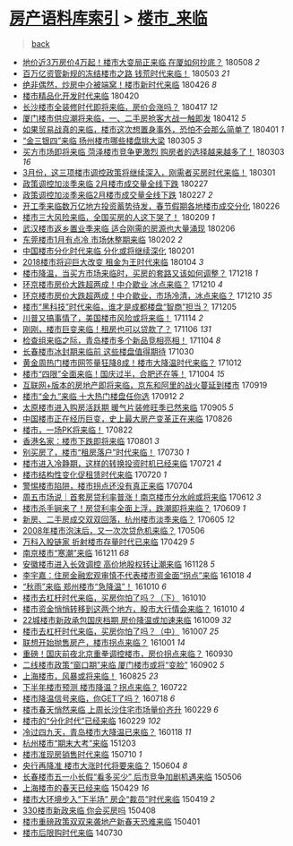 [房产语料库索引](../../README.md)  > [楼市_来临](楼市_来临.md)
====
> [back](../README.md)

- [地价近3万房价4万起！楼市大变局正来临 在厦如何抄底？](http://jkwz.applinzi.com/ittc/7100654194598085639.html#%E5%9C%B0%E4%BB%B7%E8%BF%913%E4%B8%87%E6%88%BF%E4%BB%B74%E4%B8%87%E8%B5%B7%EF%BC%81%E6%A5%BC%E5%B8%82%E5%A4%A7%E5%8F%98%E5%B1%80%E6%AD%A3%E6%9D%A5%E4%B8%B4+%E5%9C%A8%E5%8E%A6%E5%A6%82%E4%BD%95%E6%8A%84%E5%BA%95%EF%BC%9F) 180508 *2* 
- [百万亿资管新规的冻结楼市之路 钱荒时代来临！](http://jkwz.applinzi.com/ittc/7098797244180595719.html#%E7%99%BE%E4%B8%87%E4%BA%BF%E8%B5%84%E7%AE%A1%E6%96%B0%E8%A7%84%E7%9A%84%E5%86%BB%E7%BB%93%E6%A5%BC%E5%B8%82%E4%B9%8B%E8%B7%AF+%E9%92%B1%E8%8D%92%E6%97%B6%E4%BB%A3%E6%9D%A5%E4%B8%B4%EF%BC%81) 180503 *21* 
- [绝非偶然，炒房中介被端窝！楼市新时代来临](http://jkwz.applinzi.com/ittc/7096369796482597905.html#%E7%BB%9D%E9%9D%9E%E5%81%B6%E7%84%B6%EF%BC%8C%E7%82%92%E6%88%BF%E4%B8%AD%E4%BB%8B%E8%A2%AB%E7%AB%AF%E7%AA%9D%EF%BC%81%E6%A5%BC%E5%B8%82%E6%96%B0%E6%97%B6%E4%BB%A3%E6%9D%A5%E4%B8%B4) 180426 *8* 
- [楼市精品化开发时代来临](http://jkwz.applinzi.com/ittc/7094057536212960266.html#%E6%A5%BC%E5%B8%82%E7%B2%BE%E5%93%81%E5%8C%96%E5%BC%80%E5%8F%91%E6%97%B6%E4%BB%A3%E6%9D%A5%E4%B8%B4) 180420  
- [长沙楼市全装修时代即将来临，房价会涨吗？](http://jkwz.applinzi.com/ittc/7093007818053649424.html#%E9%95%BF%E6%B2%99%E6%A5%BC%E5%B8%82%E5%85%A8%E8%A3%85%E4%BF%AE%E6%97%B6%E4%BB%A3%E5%8D%B3%E5%B0%86%E6%9D%A5%E4%B8%B4%EF%BC%8C%E6%88%BF%E4%BB%B7%E4%BC%9A%E6%B6%A8%E5%90%97%EF%BC%9F) 180417 *12* 
- [厦门楼市供应潮将来临，一、二手房抢客大战一触即发](http://jkwz.applinzi.com/ittc/7091014676563624966.html#%E5%8E%A6%E9%97%A8%E6%A5%BC%E5%B8%82%E4%BE%9B%E5%BA%94%E6%BD%AE%E5%B0%86%E6%9D%A5%E4%B8%B4%EF%BC%8C%E4%B8%80%E3%80%81%E4%BA%8C%E6%89%8B%E6%88%BF%E6%8A%A2%E5%AE%A2%E5%A4%A7%E6%88%98%E4%B8%80%E8%A7%A6%E5%8D%B3%E5%8F%91) 180412 *5* 
- [如果贸易战真的来临，楼市这次想置身事外，恐怕不会那么简单了](http://jkwz.applinzi.com/ittc/7085452666161595403.html#%E5%A6%82%E6%9E%9C%E8%B4%B8%E6%98%93%E6%88%98%E7%9C%9F%E7%9A%84%E6%9D%A5%E4%B8%B4%EF%BC%8C%E6%A5%BC%E5%B8%82%E8%BF%99%E6%AC%A1%E6%83%B3%E7%BD%AE%E8%BA%AB%E4%BA%8B%E5%A4%96%EF%BC%8C%E6%81%90%E6%80%95%E4%B8%8D%E4%BC%9A%E9%82%A3%E4%B9%88%E7%AE%80%E5%8D%95%E4%BA%86) 180401 *1* 
- [“金三银四”来临 扬州楼市哪些楼盘挑大梁](http://jkwz.applinzi.com/ittc/7076779128001135633.html#%E2%80%9C%E9%87%91%E4%B8%89%E9%93%B6%E5%9B%9B%E2%80%9D%E6%9D%A5%E4%B8%B4+%E6%89%AC%E5%B7%9E%E6%A5%BC%E5%B8%82%E5%93%AA%E4%BA%9B%E6%A5%BC%E7%9B%98%E6%8C%91%E5%A4%A7%E6%A2%81) 180305 *3* 
- [买方市场即将来临 菏泽楼市竞争更激烈 购房者的选择越来越多了！](http://jkwz.applinzi.com/ittc/7076214581087437830.html#%E4%B9%B0%E6%96%B9%E5%B8%82%E5%9C%BA%E5%8D%B3%E5%B0%86%E6%9D%A5%E4%B8%B4+%E8%8F%8F%E6%B3%BD%E6%A5%BC%E5%B8%82%E7%AB%9E%E4%BA%89%E6%9B%B4%E6%BF%80%E7%83%88+%E8%B4%AD%E6%88%BF%E8%80%85%E7%9A%84%E9%80%89%E6%8B%A9%E8%B6%8A%E6%9D%A5%E8%B6%8A%E5%A4%9A%E4%BA%86%EF%BC%81) 180303 *16* 
- [3月份，这三项楼市调控政策将继续深入，刚需者买房时代来临！](http://jkwz.applinzi.com/ittc/7075553183164531728.html#3%E6%9C%88%E4%BB%BD%EF%BC%8C%E8%BF%99%E4%B8%89%E9%A1%B9%E6%A5%BC%E5%B8%82%E8%B0%83%E6%8E%A7%E6%94%BF%E7%AD%96%E5%B0%86%E7%BB%A7%E7%BB%AD%E6%B7%B1%E5%85%A5%EF%BC%8C%E5%88%9A%E9%9C%80%E8%80%85%E4%B9%B0%E6%88%BF%E6%97%B6%E4%BB%A3%E6%9D%A5%E4%B8%B4%EF%BC%81) 180301  
- [政策调控加淡季来临 2月楼市成交量全线下跌](http://jkwz.applinzi.com/ittc/7074724175938061329.html#%E6%94%BF%E7%AD%96%E8%B0%83%E6%8E%A7%E5%8A%A0%E6%B7%A1%E5%AD%A3%E6%9D%A5%E4%B8%B4+2%E6%9C%88%E6%A5%BC%E5%B8%82%E6%88%90%E4%BA%A4%E9%87%8F%E5%85%A8%E7%BA%BF%E4%B8%8B%E8%B7%8C) 180227  
- [政策调控加淡季来临2月楼市成交量全线下跌](http://jkwz.applinzi.com/ittc/7074701349789107216.html#%E6%94%BF%E7%AD%96%E8%B0%83%E6%8E%A7%E5%8A%A0%E6%B7%A1%E5%AD%A3%E6%9D%A5%E4%B8%B42%E6%9C%88%E6%A5%BC%E5%B8%82%E6%88%90%E4%BA%A4%E9%87%8F%E5%85%A8%E7%BA%BF%E4%B8%8B%E8%B7%8C) 180227 *2* 
- [开工季来临数万亿地方投资蓄势待发，春节假期各地楼市成交分化](http://jkwz.applinzi.com/ittc/7074421708469830662.html#%E5%BC%80%E5%B7%A5%E5%AD%A3%E6%9D%A5%E4%B8%B4%E6%95%B0%E4%B8%87%E4%BA%BF%E5%9C%B0%E6%96%B9%E6%8A%95%E8%B5%84%E8%93%84%E5%8A%BF%E5%BE%85%E5%8F%91%EF%BC%8C%E6%98%A5%E8%8A%82%E5%81%87%E6%9C%9F%E5%90%84%E5%9C%B0%E6%A5%BC%E5%B8%82%E6%88%90%E4%BA%A4%E5%88%86%E5%8C%96) 180226  
- [楼市三大风险来临，全国买房的人这下哭了！](http://jkwz.applinzi.com/ittc/7068025145539429386.html#%E6%A5%BC%E5%B8%82%E4%B8%89%E5%A4%A7%E9%A3%8E%E9%99%A9%E6%9D%A5%E4%B8%B4%EF%BC%8C%E5%85%A8%E5%9B%BD%E4%B9%B0%E6%88%BF%E7%9A%84%E4%BA%BA%E8%BF%99%E4%B8%8B%E5%93%AD%E4%BA%86%EF%BC%81) 180209 *1* 
- [武汉楼市返乡置业季来临 适合刚需的房源也大量涌现](http://jkwz.applinzi.com/ittc/7066972657826661382.html#%E6%AD%A6%E6%B1%89%E6%A5%BC%E5%B8%82%E8%BF%94%E4%B9%A1%E7%BD%AE%E4%B8%9A%E5%AD%A3%E6%9D%A5%E4%B8%B4+%E9%80%82%E5%90%88%E5%88%9A%E9%9C%80%E7%9A%84%E6%88%BF%E6%BA%90%E4%B9%9F%E5%A4%A7%E9%87%8F%E6%B6%8C%E7%8E%B0) 180206  
- [东莞楼市1月有点冷 市场休整期来临](http://jkwz.applinzi.com/ittc/7065412453557339142.html#%E4%B8%9C%E8%8E%9E%E6%A5%BC%E5%B8%821%E6%9C%88%E6%9C%89%E7%82%B9%E5%86%B7+%E5%B8%82%E5%9C%BA%E4%BC%91%E6%95%B4%E6%9C%9F%E6%9D%A5%E4%B8%B4) 180202 *2* 
- [中国楼市分化时代来临 分化或将继续深化](http://jkwz.applinzi.com/ittc/7065151736904156177.html#%E4%B8%AD%E5%9B%BD%E6%A5%BC%E5%B8%82%E5%88%86%E5%8C%96%E6%97%B6%E4%BB%A3%E6%9D%A5%E4%B8%B4+%E5%88%86%E5%8C%96%E6%88%96%E5%B0%86%E7%BB%A7%E7%BB%AD%E6%B7%B1%E5%8C%96) 180201  
- [2018楼市将迎巨大改变 租金为王时代来临](http://jkwz.applinzi.com/ittc/7054714013819077648.html#2018%E6%A5%BC%E5%B8%82%E5%B0%86%E8%BF%8E%E5%B7%A8%E5%A4%A7%E6%94%B9%E5%8F%98+%E7%A7%9F%E9%87%91%E4%B8%BA%E7%8E%8B%E6%97%B6%E4%BB%A3%E6%9D%A5%E4%B8%B4) 180104 *3* 
- [楼市降温，当买方市场来临时，买房的套路又该如何调整？](http://jkwz.applinzi.com/ittc/7048198325080163344.html#%E6%A5%BC%E5%B8%82%E9%99%8D%E6%B8%A9%EF%BC%8C%E5%BD%93%E4%B9%B0%E6%96%B9%E5%B8%82%E5%9C%BA%E6%9D%A5%E4%B8%B4%E6%97%B6%EF%BC%8C%E4%B9%B0%E6%88%BF%E7%9A%84%E5%A5%97%E8%B7%AF%E5%8F%88%E8%AF%A5%E5%A6%82%E4%BD%95%E8%B0%83%E6%95%B4%EF%BC%9F) 171218 *1* 
- [环京楼市房价大跌超两成！中介歇业 冰点来临？](http://jkwz.applinzi.com/ittc/7045522291016860688.html#%E7%8E%AF%E4%BA%AC%E6%A5%BC%E5%B8%82%E6%88%BF%E4%BB%B7%E5%A4%A7%E8%B7%8C%E8%B6%85%E4%B8%A4%E6%88%90%EF%BC%81%E4%B8%AD%E4%BB%8B%E6%AD%87%E4%B8%9A+%E5%86%B0%E7%82%B9%E6%9D%A5%E4%B8%B4%EF%BC%9F) 171210 *4* 
- [环京楼市房价大跌超两成！中介歇业，市场冷清，冰点来临？](http://jkwz.applinzi.com/ittc/7045508954967245840.html#%E7%8E%AF%E4%BA%AC%E6%A5%BC%E5%B8%82%E6%88%BF%E4%BB%B7%E5%A4%A7%E8%B7%8C%E8%B6%85%E4%B8%A4%E6%88%90%EF%BC%81%E4%B8%AD%E4%BB%8B%E6%AD%87%E4%B8%9A%EF%BC%8C%E5%B8%82%E5%9C%BA%E5%86%B7%E6%B8%85%EF%BC%8C%E5%86%B0%E7%82%B9%E6%9D%A5%E4%B8%B4%EF%BC%9F) 171210 *35* 
- [楼市“黑科技”时代来临，谁才是成都楼盘“智商”担当？](http://jkwz.applinzi.com/ittc/7043530787318662160.html#%E6%A5%BC%E5%B8%82%E2%80%9C%E9%BB%91%E7%A7%91%E6%8A%80%E2%80%9D%E6%97%B6%E4%BB%A3%E6%9D%A5%E4%B8%B4%EF%BC%8C%E8%B0%81%E6%89%8D%E6%98%AF%E6%88%90%E9%83%BD%E6%A5%BC%E7%9B%98%E2%80%9C%E6%99%BA%E5%95%86%E2%80%9D%E6%8B%85%E5%BD%93%EF%BC%9F) 171205  
- [川普又搞事情了，美国楼市风险或将来临！](http://jkwz.applinzi.com/ittc/7035729041779328017.html#%E5%B7%9D%E6%99%AE%E5%8F%88%E6%90%9E%E4%BA%8B%E6%83%85%E4%BA%86%EF%BC%8C%E7%BE%8E%E5%9B%BD%E6%A5%BC%E5%B8%82%E9%A3%8E%E9%99%A9%E6%88%96%E5%B0%86%E6%9D%A5%E4%B8%B4%EF%BC%81) 171114 *2* 
- [刚刚，楼市巨变来临！租房也可以贷款了？](http://jkwz.applinzi.com/ittc/7032953021359719441.html#%E5%88%9A%E5%88%9A%EF%BC%8C%E6%A5%BC%E5%B8%82%E5%B7%A8%E5%8F%98%E6%9D%A5%E4%B8%B4%EF%BC%81%E7%A7%9F%E6%88%BF%E4%B9%9F%E5%8F%AF%E4%BB%A5%E8%B4%B7%E6%AC%BE%E4%BA%86%EF%BC%9F) 171106 *131* 
- [检查组来临之际，青岛楼市多个新品竞相亮相！](http://jkwz.applinzi.com/ittc/7032002170101171216.html#%E6%A3%80%E6%9F%A5%E7%BB%84%E6%9D%A5%E4%B8%B4%E4%B9%8B%E9%99%85%EF%BC%8C%E9%9D%92%E5%B2%9B%E6%A5%BC%E5%B8%82%E5%A4%9A%E4%B8%AA%E6%96%B0%E5%93%81%E7%AB%9E%E7%9B%B8%E4%BA%AE%E7%9B%B8%EF%BC%81) 171104 *8* 
- [长春楼市冰封期来临前 这些楼盘值得期待](http://jkwz.applinzi.com/ittc/7030254594754610192.html#%E9%95%BF%E6%98%A5%E6%A5%BC%E5%B8%82%E5%86%B0%E5%B0%81%E6%9C%9F%E6%9D%A5%E4%B8%B4%E5%89%8D+%E8%BF%99%E4%BA%9B%E6%A5%BC%E7%9B%98%E5%80%BC%E5%BE%97%E6%9C%9F%E5%BE%85) 171030  
- [黄金周热门楼市网签量狂降8成！楼市大降温时代来临？](http://jkwz.applinzi.com/ittc/7023572503614718992.html#%E9%BB%84%E9%87%91%E5%91%A8%E7%83%AD%E9%97%A8%E6%A5%BC%E5%B8%82%E7%BD%91%E7%AD%BE%E9%87%8F%E7%8B%82%E9%99%8D8%E6%88%90%EF%BC%81%E6%A5%BC%E5%B8%82%E5%A4%A7%E9%99%8D%E6%B8%A9%E6%97%B6%E4%BB%A3%E6%9D%A5%E4%B8%B4%EF%BC%9F) 171012  
- [楼市“四限”全面来临！国庆过半，合肥还在等！](http://jkwz.applinzi.com/ittc/7020652140568249361.html#%E6%A5%BC%E5%B8%82%E2%80%9C%E5%9B%9B%E9%99%90%E2%80%9D%E5%85%A8%E9%9D%A2%E6%9D%A5%E4%B8%B4%EF%BC%81%E5%9B%BD%E5%BA%86%E8%BF%87%E5%8D%8A%EF%BC%8C%E5%90%88%E8%82%A5%E8%BF%98%E5%9C%A8%E7%AD%89%EF%BC%81) 171004 *15* 
- [互联网+版本的房地产即将来临，京东和阿里的战火蔓延到楼市](http://jkwz.applinzi.com/ittc/7015080656823125009.html#%E4%BA%92%E8%81%94%E7%BD%91%2B%E7%89%88%E6%9C%AC%E7%9A%84%E6%88%BF%E5%9C%B0%E4%BA%A7%E5%8D%B3%E5%B0%86%E6%9D%A5%E4%B8%B4%EF%BC%8C%E4%BA%AC%E4%B8%9C%E5%92%8C%E9%98%BF%E9%87%8C%E7%9A%84%E6%88%98%E7%81%AB%E8%94%93%E5%BB%B6%E5%88%B0%E6%A5%BC%E5%B8%82) 170919  
- [楼市“金九”来临 十大热门楼盘任你选](http://jkwz.applinzi.com/ittc/7012419586157446160.html#%E6%A5%BC%E5%B8%82%E2%80%9C%E9%87%91%E4%B9%9D%E2%80%9D%E6%9D%A5%E4%B8%B4+%E5%8D%81%E5%A4%A7%E7%83%AD%E9%97%A8%E6%A5%BC%E7%9B%98%E4%BB%BB%E4%BD%A0%E9%80%89) 170912 *2* 
- [太原楼市进入购房活跃期 暖气片装修旺季已然来临](http://jkwz.applinzi.com/ittc/7009738349592708112.html#%E5%A4%AA%E5%8E%9F%E6%A5%BC%E5%B8%82%E8%BF%9B%E5%85%A5%E8%B4%AD%E6%88%BF%E6%B4%BB%E8%B7%83%E6%9C%9F+%E6%9A%96%E6%B0%94%E7%89%87%E8%A3%85%E4%BF%AE%E6%97%BA%E5%AD%A3%E5%B7%B2%E7%84%B6%E6%9D%A5%E4%B8%B4) 170905 *5* 
- [中国楼市正在经历巨变，史上最大房产变革正在来临](http://jkwz.applinzi.com/ittc/7006190346172892176.html#%E4%B8%AD%E5%9B%BD%E6%A5%BC%E5%B8%82%E6%AD%A3%E5%9C%A8%E7%BB%8F%E5%8E%86%E5%B7%A8%E5%8F%98%EF%BC%8C%E5%8F%B2%E4%B8%8A%E6%9C%80%E5%A4%A7%E6%88%BF%E4%BA%A7%E5%8F%98%E9%9D%A9%E6%AD%A3%E5%9C%A8%E6%9D%A5%E4%B8%B4) 170826  
- [楼市，一场PK将来临！](http://jkwz.applinzi.com/ittc/7004551843454387216.html#%E6%A5%BC%E5%B8%82%EF%BC%8C%E4%B8%80%E5%9C%BAPK%E5%B0%86%E6%9D%A5%E4%B8%B4%EF%BC%81) 170822  
- [香港名家：楼市下跌即将来临](http://jkwz.applinzi.com/ittc/6996792043282891793.html#%E9%A6%99%E6%B8%AF%E5%90%8D%E5%AE%B6%EF%BC%9A%E6%A5%BC%E5%B8%82%E4%B8%8B%E8%B7%8C%E5%8D%B3%E5%B0%86%E6%9D%A5%E4%B8%B4) 170801 *3* 
- [别买房了，楼市“租房落户”时代来临！](http://jkwz.applinzi.com/ittc/6995987076921951248.html#%E5%88%AB%E4%B9%B0%E6%88%BF%E4%BA%86%EF%BC%8C%E6%A5%BC%E5%B8%82%E2%80%9C%E7%A7%9F%E6%88%BF%E8%90%BD%E6%88%B7%E2%80%9D%E6%97%B6%E4%BB%A3%E6%9D%A5%E4%B8%B4%EF%BC%81) 170730 *1* 
- [楼市进入冷静期，这样的转换投资时机已经来临](http://jkwz.applinzi.com/ittc/6992673482146841616.html#%E6%A5%BC%E5%B8%82%E8%BF%9B%E5%85%A5%E5%86%B7%E9%9D%99%E6%9C%9F%EF%BC%8C%E8%BF%99%E6%A0%B7%E7%9A%84%E8%BD%AC%E6%8D%A2%E6%8A%95%E8%B5%84%E6%97%B6%E6%9C%BA%E5%B7%B2%E7%BB%8F%E6%9D%A5%E4%B8%B4) 170721 *4* 
- [楼市结构性变化促租赁时代来临](http://jkwz.applinzi.com/ittc/6992297255049364496.html#%E6%A5%BC%E5%B8%82%E7%BB%93%E6%9E%84%E6%80%A7%E5%8F%98%E5%8C%96%E4%BF%83%E7%A7%9F%E8%B5%81%E6%97%B6%E4%BB%A3%E6%9D%A5%E4%B8%B4) 170720 *1* 
- [警惕楼市陷阱，楼市拐点还没有真正来临](http://jkwz.applinzi.com/ittc/6986485460799849477.html#%E8%AD%A6%E6%83%95%E6%A5%BC%E5%B8%82%E9%99%B7%E9%98%B1%EF%BC%8C%E6%A5%BC%E5%B8%82%E6%8B%90%E7%82%B9%E8%BF%98%E6%B2%A1%E6%9C%89%E7%9C%9F%E6%AD%A3%E6%9D%A5%E4%B8%B4) 170704  
- [周五市场说｜首套房贷利率普涨！南京楼市分水岭或将来临](http://jkwz.applinzi.com/ittc/6978207142967247876.html#%E5%91%A8%E4%BA%94%E5%B8%82%E5%9C%BA%E8%AF%B4%EF%BD%9C%E9%A6%96%E5%A5%97%E6%88%BF%E8%B4%B7%E5%88%A9%E7%8E%87%E6%99%AE%E6%B6%A8%EF%BC%81%E5%8D%97%E4%BA%AC%E6%A5%BC%E5%B8%82%E5%88%86%E6%B0%B4%E5%B2%AD%E6%88%96%E5%B0%86%E6%9D%A5%E4%B8%B4) 170612 *3* 
- [楼市杀手锏来了！房贷利率全面上浮，跌潮即将来临？](http://jkwz.applinzi.com/ittc/6977116714847175685.html#%E6%A5%BC%E5%B8%82%E6%9D%80%E6%89%8B%E9%94%8F%E6%9D%A5%E4%BA%86%EF%BC%81%E6%88%BF%E8%B4%B7%E5%88%A9%E7%8E%87%E5%85%A8%E9%9D%A2%E4%B8%8A%E6%B5%AE%EF%BC%8C%E8%B7%8C%E6%BD%AE%E5%8D%B3%E5%B0%86%E6%9D%A5%E4%B8%B4%EF%BC%9F) 170609 *1* 
- [新房、二手房成交双双回落，杭州楼市淡季来临？](http://jkwz.applinzi.com/ittc/6975726415113618436.html#%E6%96%B0%E6%88%BF%E3%80%81%E4%BA%8C%E6%89%8B%E6%88%BF%E6%88%90%E4%BA%A4%E5%8F%8C%E5%8F%8C%E5%9B%9E%E8%90%BD%EF%BC%8C%E6%9D%AD%E5%B7%9E%E6%A5%BC%E5%B8%82%E6%B7%A1%E5%AD%A3%E6%9D%A5%E4%B8%B4%EF%BC%9F) 170605 *12* 
- [2008年楼市泡沫后，又一次次贷危机来临？](http://jkwz.applinzi.com/ittc/6964490915967140869.html#2008%E5%B9%B4%E6%A5%BC%E5%B8%82%E6%B3%A1%E6%B2%AB%E5%90%8E%EF%BC%8C%E5%8F%88%E4%B8%80%E6%AC%A1%E6%AC%A1%E8%B4%B7%E5%8D%B1%E6%9C%BA%E6%9D%A5%E4%B8%B4%EF%BC%9F) 170506  
- [万科入股链家 折射楼市存量时代已来临](http://jkwz.applinzi.com/ittc/6961792215792747525.html#%E4%B8%87%E7%A7%91%E5%85%A5%E8%82%A1%E9%93%BE%E5%AE%B6+%E6%8A%98%E5%B0%84%E6%A5%BC%E5%B8%82%E5%AD%98%E9%87%8F%E6%97%B6%E4%BB%A3%E5%B7%B2%E6%9D%A5%E4%B8%B4) 170429 *5* 
- [南京楼市“寒潮”来临](http://jkwz.applinzi.com/ittc/6910336953223742468.html#%E5%8D%97%E4%BA%AC%E6%A5%BC%E5%B8%82%E2%80%9C%E5%AF%92%E6%BD%AE%E2%80%9D%E6%9D%A5%E4%B8%B4) 161211 *68* 
- [安徽楼市进入长效调控 高价地股权转让潮来临](http://jkwz.applinzi.com/ittc/6905479555573089285.html#%E5%AE%89%E5%BE%BD%E6%A5%BC%E5%B8%82%E8%BF%9B%E5%85%A5%E9%95%BF%E6%95%88%E8%B0%83%E6%8E%A7+%E9%AB%98%E4%BB%B7%E5%9C%B0%E8%82%A1%E6%9D%83%E8%BD%AC%E8%AE%A9%E6%BD%AE%E6%9D%A5%E4%B8%B4) 161128 *5* 
- [李宇嘉：住房金融宏观审慎不代表楼市资金面“拐点”来临](http://jkwz.applinzi.com/ittc/6890142984938456069.html#%E6%9D%8E%E5%AE%87%E5%98%89%EF%BC%9A%E4%BD%8F%E6%88%BF%E9%87%91%E8%9E%8D%E5%AE%8F%E8%A7%82%E5%AE%A1%E6%85%8E%E4%B8%8D%E4%BB%A3%E8%A1%A8%E6%A5%BC%E5%B8%82%E8%B5%84%E9%87%91%E9%9D%A2%E2%80%9C%E6%8B%90%E7%82%B9%E2%80%9D%E6%9D%A5%E4%B8%B4) 161018 *4* 
- [“秋雨”来临 郑州楼市“急降温”！](http://jkwz.applinzi.com/ittc/6887428664995611653.html#%E2%80%9C%E7%A7%8B%E9%9B%A8%E2%80%9D%E6%9D%A5%E4%B8%B4+%E9%83%91%E5%B7%9E%E6%A5%BC%E5%B8%82%E2%80%9C%E6%80%A5%E9%99%8D%E6%B8%A9%E2%80%9D%EF%BC%81) 161010 *6* 
- [楼市去杠杆时代来临，买房你怕了吗？（下）](http://jkwz.applinzi.com/ittc/6887373470790321156.html#%E6%A5%BC%E5%B8%82%E5%8E%BB%E6%9D%A0%E6%9D%86%E6%97%B6%E4%BB%A3%E6%9D%A5%E4%B8%B4%EF%BC%8C%E4%B9%B0%E6%88%BF%E4%BD%A0%E6%80%95%E4%BA%86%E5%90%97%EF%BC%9F%EF%BC%88%E4%B8%8B%EF%BC%89) 161010  
- [楼市资金悄悄转移到这两个地方，股市大行情会来临？](http://jkwz.applinzi.com/ittc/6887330618211304453.html#%E6%A5%BC%E5%B8%82%E8%B5%84%E9%87%91%E6%82%84%E6%82%84%E8%BD%AC%E7%A7%BB%E5%88%B0%E8%BF%99%E4%B8%A4%E4%B8%AA%E5%9C%B0%E6%96%B9%EF%BC%8C%E8%82%A1%E5%B8%82%E5%A4%A7%E8%A1%8C%E6%83%85%E4%BC%9A%E6%9D%A5%E4%B8%B4%EF%BC%9F) 161010 *4* 
- [22城楼市新政承包国庆档期 房价降温或加速来临](http://jkwz.applinzi.com/ittc/6887082321118757893.html#22%E5%9F%8E%E6%A5%BC%E5%B8%82%E6%96%B0%E6%94%BF%E6%89%BF%E5%8C%85%E5%9B%BD%E5%BA%86%E6%A1%A3%E6%9C%9F+%E6%88%BF%E4%BB%B7%E9%99%8D%E6%B8%A9%E6%88%96%E5%8A%A0%E9%80%9F%E6%9D%A5%E4%B8%B4) 161009 *32* 
- [楼市去杠杆时代来临，买房你怕了吗？（中）](http://jkwz.applinzi.com/ittc/6886310355638158340.html#%E6%A5%BC%E5%B8%82%E5%8E%BB%E6%9D%A0%E6%9D%86%E6%97%B6%E4%BB%A3%E6%9D%A5%E4%B8%B4%EF%BC%8C%E4%B9%B0%E6%88%BF%E4%BD%A0%E6%80%95%E4%BA%86%E5%90%97%EF%BC%9F%EF%BC%88%E4%B8%AD%EF%BC%89) 161007 *25* 
- [联想开始抛售房产，楼市拐点来临？](http://jkwz.applinzi.com/ittc/6883996085659370500.html#%E8%81%94%E6%83%B3%E5%BC%80%E5%A7%8B%E6%8A%9B%E5%94%AE%E6%88%BF%E4%BA%A7%EF%BC%8C%E6%A5%BC%E5%B8%82%E6%8B%90%E7%82%B9%E6%9D%A5%E4%B8%B4%EF%BC%9F) 161001 *14* 
- [重磅！国庆前夜北京重拳调控楼市，房价拐点来临？](http://jkwz.applinzi.com/ittc/6883765676489049092.html#%E9%87%8D%E7%A3%85%EF%BC%81%E5%9B%BD%E5%BA%86%E5%89%8D%E5%A4%9C%E5%8C%97%E4%BA%AC%E9%87%8D%E6%8B%B3%E8%B0%83%E6%8E%A7%E6%A5%BC%E5%B8%82%EF%BC%8C%E6%88%BF%E4%BB%B7%E6%8B%90%E7%82%B9%E6%9D%A5%E4%B8%B4%EF%BC%9F) 160930  
- [二线楼市政策“窗口期”来临 厦门楼市或将“变脸”](http://jkwz.applinzi.com/ittc/6873121186766128132.html#%E4%BA%8C%E7%BA%BF%E6%A5%BC%E5%B8%82%E6%94%BF%E7%AD%96%E2%80%9C%E7%AA%97%E5%8F%A3%E6%9C%9F%E2%80%9D%E6%9D%A5%E4%B8%B4+%E5%8E%A6%E9%97%A8%E6%A5%BC%E5%B8%82%E6%88%96%E5%B0%86%E2%80%9C%E5%8F%98%E8%84%B8%E2%80%9D) 160902 *5* 
- [上海楼市，风暴或将来临！](http://jkwz.applinzi.com/ittc/6870364109819872261.html#%E4%B8%8A%E6%B5%B7%E6%A5%BC%E5%B8%82%EF%BC%8C%E9%A3%8E%E6%9A%B4%E6%88%96%E5%B0%86%E6%9D%A5%E4%B8%B4%EF%BC%81) 160825 *23* 
- [下半年楼市预测 楼市降温？拐点来临？](http://jkwz.applinzi.com/ittc/6857704568464606213.html#%E4%B8%8B%E5%8D%8A%E5%B9%B4%E6%A5%BC%E5%B8%82%E9%A2%84%E6%B5%8B+%E6%A5%BC%E5%B8%82%E9%99%8D%E6%B8%A9%EF%BC%9F%E6%8B%90%E7%82%B9%E6%9D%A5%E4%B8%B4%EF%BC%9F) 160722  
- [楼市降温信号来临，你GET了吗？](http://jkwz.applinzi.com/ittc/6856245554895651844.html#%E6%A5%BC%E5%B8%82%E9%99%8D%E6%B8%A9%E4%BF%A1%E5%8F%B7%E6%9D%A5%E4%B8%B4%EF%BC%8C%E4%BD%A0GET%E4%BA%86%E5%90%97%EF%BC%9F) 160718 *6* 
- [楼市春天悄然来临 上周长沙住宅市场量价齐升](http://jkwz.applinzi.com/ittc/6804282818293138437.html#%E6%A5%BC%E5%B8%82%E6%98%A5%E5%A4%A9%E6%82%84%E7%84%B6%E6%9D%A5%E4%B8%B4+%E4%B8%8A%E5%91%A8%E9%95%BF%E6%B2%99%E4%BD%8F%E5%AE%85%E5%B8%82%E5%9C%BA%E9%87%8F%E4%BB%B7%E9%BD%90%E5%8D%87) 160229 *6* 
- [楼市的“分化时代”已经来临](http://jkwz.applinzi.com/ittc/6804165470282318853.html#%E6%A5%BC%E5%B8%82%E7%9A%84%E2%80%9C%E5%88%86%E5%8C%96%E6%97%B6%E4%BB%A3%E2%80%9D%E5%B7%B2%E7%BB%8F%E6%9D%A5%E4%B8%B4) 160229 *102* 
- [冷过四九天，青岛楼市大降温已来临？](http://jkwz.applinzi.com/ittc/6788697484331320324.html#%E5%86%B7%E8%BF%87%E5%9B%9B%E4%B9%9D%E5%A4%A9%EF%BC%8C%E9%9D%92%E5%B2%9B%E6%A5%BC%E5%B8%82%E5%A4%A7%E9%99%8D%E6%B8%A9%E5%B7%B2%E6%9D%A5%E4%B8%B4%EF%BC%9F) 160118 *11* 
- [杭州楼市“期末大考”来临](http://jkwz.applinzi.com/ittc/6771498817354728452.html#%E6%9D%AD%E5%B7%9E%E6%A5%BC%E5%B8%82%E2%80%9C%E6%9C%9F%E6%9C%AB%E5%A4%A7%E8%80%83%E2%80%9D%E6%9D%A5%E4%B8%B4) 151203  
- [楼市准现房销售时代来临](http://jkwz.applinzi.com/ittc/547650611428139032.html#%E6%A5%BC%E5%B8%82%E5%87%86%E7%8E%B0%E6%88%BF%E9%94%80%E5%94%AE%E6%97%B6%E4%BB%A3%E6%9D%A5%E4%B8%B4) 150710 *1* 
- [央行再降准 楼市大涨时代将要来临？](http://jkwz.applinzi.com/ittc/547650611418290245.html#%E5%A4%AE%E8%A1%8C%E5%86%8D%E9%99%8D%E5%87%86+%E6%A5%BC%E5%B8%82%E5%A4%A7%E6%B6%A8%E6%97%B6%E4%BB%A3%E5%B0%86%E8%A6%81%E6%9D%A5%E4%B8%B4%EF%BC%9F) 150604 *8* 
- [长春楼市五一小长假“看多买少” 后市竞争加剧机遇来临](http://jkwz.applinzi.com/ittc/547650611409838951.html#%E9%95%BF%E6%98%A5%E6%A5%BC%E5%B8%82%E4%BA%94%E4%B8%80%E5%B0%8F%E9%95%BF%E5%81%87%E2%80%9C%E7%9C%8B%E5%A4%9A%E4%B9%B0%E5%B0%91%E2%80%9D+%E5%90%8E%E5%B8%82%E7%AB%9E%E4%BA%89%E5%8A%A0%E5%89%A7%E6%9C%BA%E9%81%87%E6%9D%A5%E4%B8%B4) 150506  
- [上海楼市的春天已经来临](http://jkwz.applinzi.com/ittc/547650611407704759.html#%E4%B8%8A%E6%B5%B7%E6%A5%BC%E5%B8%82%E7%9A%84%E6%98%A5%E5%A4%A9%E5%B7%B2%E7%BB%8F%E6%9D%A5%E4%B8%B4) 150429 *16* 
- [楼市大环境步入“下半场” 房企“裁员”时代来临](http://jkwz.applinzi.com/ittc/547650611406987813.html#%E6%A5%BC%E5%B8%82%E5%A4%A7%E7%8E%AF%E5%A2%83%E6%AD%A5%E5%85%A5%E2%80%9C%E4%B8%8B%E5%8D%8A%E5%9C%BA%E2%80%9D+%E6%88%BF%E4%BC%81%E2%80%9C%E8%A3%81%E5%91%98%E2%80%9D%E6%97%B6%E4%BB%A3%E6%9D%A5%E4%B8%B4) 150419 *2* 
- [330楼市新政来临 你会买房吗](http://jkwz.applinzi.com/ittc/547650611400838220.html#330%E6%A5%BC%E5%B8%82%E6%96%B0%E6%94%BF%E6%9D%A5%E4%B8%B4+%E4%BD%A0%E4%BC%9A%E4%B9%B0%E6%88%BF%E5%90%97) 150408  
- [楼市重磅政策双双来袭地产新春天恐难来临](http://jkwz.applinzi.com/ittc/547650611401938801.html#%E6%A5%BC%E5%B8%82%E9%87%8D%E7%A3%85%E6%94%BF%E7%AD%96%E5%8F%8C%E5%8F%8C%E6%9D%A5%E8%A2%AD%E5%9C%B0%E4%BA%A7%E6%96%B0%E6%98%A5%E5%A4%A9%E6%81%90%E9%9A%BE%E6%9D%A5%E4%B8%B4) 150401  
- [楼市后限购时代来临](http://jkwz.applinzi.com/ittc/547650611370558682.html#%E6%A5%BC%E5%B8%82%E5%90%8E%E9%99%90%E8%B4%AD%E6%97%B6%E4%BB%A3%E6%9D%A5%E4%B8%B4) 140730  
